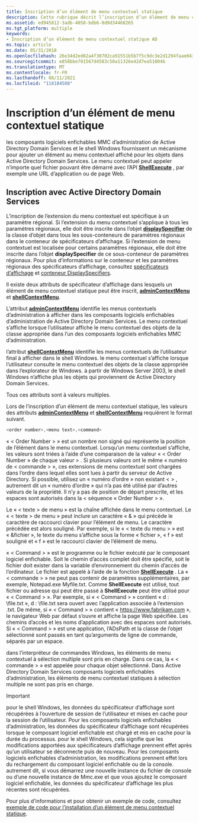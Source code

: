```yaml
---
title: Inscription d’un élément de menu contextuel statique
description: Cette rubrique décrit l’inscription d’un élément de menu contextuel statique affiché pour des objets Active Directory.
ms.assetid: ed945812-3adb-4058-bdb6-8d9d34468265
ms.tgt_platform: multiple
keywords:
- Inscription d’un élément de menu contextuel statique AD
ms.topic: article
ms.date: 05/31/2018
ms.openlocfilehash: 26e34d2ed02a4f30702ca91551b5b7f5c9dc3e2d1294faae043054be047031b3
ms.sourcegitcommit: e858bbe701567d4583c50a11326e42d7ea51804b
ms.translationtype: MT
ms.contentlocale: fr-FR
ms.lasthandoff: 08/11/2021
ms.locfileid: "118184508"
---
```

# <a name="registering-a-static-context-menu-item"></a>Inscription d’un élément de menu contextuel statique

les composants logiciels enfichables MMC d’administration de Active Directory Domain Services et le shell Windows fournissent un mécanisme pour ajouter un élément au menu contextuel affiché pour les objets dans Active Directory Domain Services. Le menu contextuel peut appeler n’importe quel fichier pouvant être démarré avec l’API [**ShellExecute**](/windows/win32/api/shellapi/nf-shellapi-shellexecutea) , par exemple une URL d’application ou de page Web.

## <a name="registering-with-active-directory-domain-services"></a>Inscription avec Active Directory Domain Services

L’inscription de l’extension du menu contextuel est spécifique à un paramètre régional. Si l’extension du menu contextuel s’applique à tous les paramètres régionaux, elle doit être inscrite dans l’objet [**displaySpecifier**](/windows/desktop/ADSchema/c-displayspecifier) de la classe d’objet dans tous les sous-conteneurs de paramètres régionaux dans le conteneur de spécificateurs d’affichage. Si l’extension de menu contextuel est localisée pour certains paramètres régionaux, elle doit être inscrite dans l’objet **displaySpecifier** de ce sous-conteneur de paramètres régionaux. Pour plus d’informations sur le conteneur et les paramètres régionaux des spécificateurs d’affichage, consultez [spécificateurs d’affichage](display-specifiers.md) et [conteneur DisplaySpecifiers](displayspecifiers-container.md).

Il existe deux attributs de spécificateur d’affichage dans lesquels un élément de menu contextuel statique peut être inscrit, [**adminContextMenu**](/windows/desktop/ADSchema/a-admincontextmenu) et [**shellContextMenu**](/windows/desktop/ADSchema/a-shellcontextmenu).

L’attribut [**adminContextMenu**](/windows/desktop/ADSchema/a-admincontextmenu) identifie les menus contextuels d’administration à afficher dans les composants logiciels enfichables d’administration de Active Directory Domain Services. Le menu contextuel s’affiche lorsque l’utilisateur affiche le menu contextuel des objets de la classe appropriée dans l’un des composants logiciels enfichables MMC d’administration.

l’attribut [**shellContextMenu**](/windows/desktop/ADSchema/a-shellcontextmenu) identifie les menus contextuels de l’utilisateur final à afficher dans le shell Windows. le menu contextuel s’affiche lorsque l’utilisateur consulte le menu contextuel des objets de la classe appropriée dans l’explorateur de Windows. à partir de Windows Server 2003, le shell Windows n’affiche plus les objets qui proviennent de Active Directory Domain Services.

Tous ces attributs sont à valeurs multiples.

Lors de l’inscription d’un élément de menu contextuel statique, les valeurs des attributs [**adminContextMenu**](/windows/desktop/ADSchema/a-admincontextmenu) et [**shellContextMenu**](/windows/desktop/ADSchema/a-shellcontextmenu) requièrent le format suivant.


```C++
<order number>,<menu text>,<command>
```



« &lt; Order Number &gt; » est un nombre non signé qui représente la position de l’élément dans le menu contextuel. Lorsqu’un menu contextuel s’affiche, les valeurs sont triées à l’aide d’une comparaison de la valeur « &lt; Order Number » de chaque valeur &gt; . Si plusieurs valeurs ont le même « numéro de &lt; commande &gt; », ces extensions de menu contextuel sont chargées dans l’ordre dans lequel elles sont lues à partir du serveur de Active Directory. Si possible, utilisez un « numéro d’ordre » non existant &lt; &gt; , autrement dit un « numéro d’ordre » qui n’a pas été utilisé par d’autres valeurs de la propriété. Il n’y a pas de position de départ prescrite, et les espaces sont autorisés dans la &lt; séquence « Order Number &gt; ».

Le « &lt; texte &gt; de menu » est la chaîne affichée dans le menu contextuel. Le « &lt; texte &gt; de menu » peut inclure un caractère « & » qui précède le caractère de raccourci clavier pour l’élément de menu. Le caractère précédée est alors souligné. Par exemple, si le « &lt; texte du menu &gt; » est « &fichier », le texte du menu s’affiche sous la forme « fichier », « f » est souligné et « f » est le raccourci clavier de l’élément de menu.

« &lt; Command &gt; » est le programme ou le fichier exécuté par le composant logiciel enfichable. Soit le chemin d’accès complet doit être spécifié, soit le fichier doit exister dans la variable d’environnement du chemin d’accès de l’ordinateur. Le fichier est appelé à l’aide de la fonction [**ShellExecute**](/windows/win32/api/shellapi/nf-shellapi-shellexecutea) . La « &lt; commande &gt; » ne peut pas contenir de paramètres supplémentaires, par exemple, Notepad.exe Myfile.txt. Comme **ShellExecute** est utilisé, tout fichier ou adresse qui peut être passé à **ShellExecute** peut être utilisé pour « &lt; Command &gt; ». Par exemple, si « &lt; Command &gt; » contient « d : \\file.txt », d : \\file.txt sera ouvert avec l’application associée à l’extension .txt. De même, si « &lt; Command &gt; » contient « https://www.fabrikam.com », le navigateur Web par défaut s’ouvre et affiche la page Web spécifiée. Les chemins d’accès et les noms d’application avec des espaces sont autorisés. Si « &lt; Command &gt; » est une application, l’ADsPath et la classe de l’objet sélectionné sont passés en tant qu’arguments de ligne de commande, séparés par un espace.

dans l’interpréteur de commandes Windows, les éléments de menu contextuel à sélection multiple sont pris en charge. Dans ce cas, la « &lt; commande &gt; » est appelée pour chaque objet sélectionné. Dans Active Directory Domain Services composants logiciels enfichables d’administration, les éléments de menu contextuel statiques à sélection multiple ne sont pas pris en charge.

> [!IMPORTANT]
> pour le shell Windows, les données du spécificateur d’affichage sont récupérées à l’ouverture de session de l’utilisateur et mises en cache pour la session de l’utilisateur. Pour les composants logiciels enfichables d’administration, les données du spécificateur d’affichage sont récupérées lorsque le composant logiciel enfichable est chargé et mis en cache pour la durée du processus. pour le shell Windows, cela signifie que les modifications apportées aux spécificateurs d’affichage prennent effet après qu’un utilisateur se déconnecte puis de nouveau. Pour les composants logiciels enfichables d’administration, les modifications prennent effet lors du rechargement du composant logiciel enfichable ou de la console. autrement dit, si vous démarrez une nouvelle instance du fichier de console ou d’une nouvelle instance de Mmc.exe et que vous ajoutez le composant logiciel enfichable, les données du spécificateur d’affichage les plus récentes sont récupérées.

 

Pour plus d’informations et pour obtenir un exemple de code, consultez [exemple de code pour l’installation d’un élément de menu contextuel statique](example-code-for-installing-a-static-context-menu-item.md).

 

 